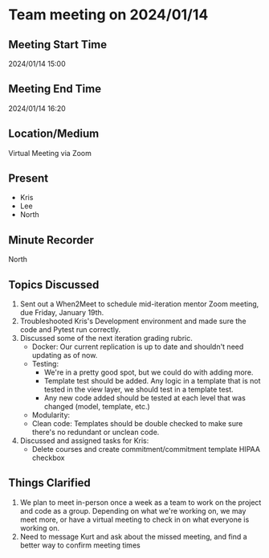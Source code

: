 # Team meeting on 2024/01/14

## Meeting Start Time

2024/01/14 15:00

## Meeting End Time

2024/01/14 16:20

## Location/Medium

Virtual Meeting via Zoom

## Present

- Kris
- Lee
- North

## Minute Recorder

North

## Topics Discussed

1. Sent out a When2Meet to schedule mid-iteration mentor Zoom meeting, due Friday, January 19th.
2. Troubleshooted Kris's Development environment and made sure the code and Pytest run correctly.
3. Discussed some of the next iteration grading rubric.
   - Docker: Our current replication is up to date and shouldn't need updating as of now.
   - Testing:
     - We're in a pretty good spot, but we could do with adding more. 
     - Template test should be added. Any logic in a template that is not tested in the view layer, we should test in a template test.
     - Any new code added should be tested at each level that was changed (model, template, etc.)
   - Modularity: 
   - Clean code: Templates should be double checked to make sure there's no redundant or unclean code.
4. Discussed and assigned tasks for Kris:
   - Delete courses and create commitment/commitment template HIPAA checkbox
  
## Things Clarified

1. We plan to meet in-person once a week as a team to work on the project and code as a group. Depending on what we're working on, we may meet more, or have a virtual meeting to check in on what everyone is working on. 
2. Need to message Kurt and ask about the missed meeting, and find a better way to confirm meeting times